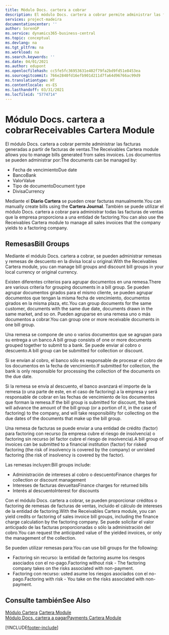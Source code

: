 ```yaml
---
title: Módulo Docs. cartera a cobrar
description: El módulo Docs. cartera a cobrar permite administrar las facturas generadas a partir de facturas de ventas.
services: project-madeira
documentationcenter: ''
author: SorenGP
ms.service: dynamics365-business-central
ms.topic: conceptual
ms.devlang: na
ms.tgt_pltfrm: na
ms.workload: na
ms.search.keywords: ''
ms.date: 04/01/2021
ms.author: edupont
ms.openlocfilehash: cc5fe5fc36953631e402f79fa2bd9fd51e8453ea
ms.sourcegitcommit: 766e2840fd16efb901d211d7fa64d96766ac99d9
ms.translationtype: HT
ms.contentlocale: es-ES
ms.lasthandoff: 03/31/2021
ms.locfileid: "5774714"
---
```

# <a name="receivables-cartera-module"></a><span data-ttu-id="5d7d5-103">Módulo Docs. cartera a cobrar</span><span class="sxs-lookup"><span data-stu-id="5d7d5-103">Receivables Cartera Module</span></span>
<span data-ttu-id="5d7d5-104">El módulo Docs. cartera a cobrar permite administrar las facturas generadas a partir de facturas de ventas.</span><span class="sxs-lookup"><span data-stu-id="5d7d5-104">The Receivables Cartera module allows you to manage bills generated from sales invoices.</span></span> <span data-ttu-id="5d7d5-105">Los documentos se pueden administrar por:</span><span class="sxs-lookup"><span data-stu-id="5d7d5-105">The documents can be managed by:</span></span>  

- <span data-ttu-id="5d7d5-106">Fecha de vencimiento</span><span class="sxs-lookup"><span data-stu-id="5d7d5-106">Due date</span></span>  
- <span data-ttu-id="5d7d5-107">Banco</span><span class="sxs-lookup"><span data-stu-id="5d7d5-107">Bank</span></span>  
- <span data-ttu-id="5d7d5-108">Valor</span><span class="sxs-lookup"><span data-stu-id="5d7d5-108">Value</span></span>  
- <span data-ttu-id="5d7d5-109">Tipo de documento</span><span class="sxs-lookup"><span data-stu-id="5d7d5-109">Document type</span></span>  
- <span data-ttu-id="5d7d5-110">Divisa</span><span class="sxs-lookup"><span data-stu-id="5d7d5-110">Currency</span></span>  

<span data-ttu-id="5d7d5-111">Mediante el **Diario Cartera** se pueden crear facturas manualmente.</span><span class="sxs-lookup"><span data-stu-id="5d7d5-111">You can manually create bills using the **Cartera Journal**.</span></span> <span data-ttu-id="5d7d5-112">También se puede utilizar el módulo Docs. cartera a cobrar para administrar todas las facturas de ventas que la empresa proporciona a una entidad de factoring.</span><span class="sxs-lookup"><span data-stu-id="5d7d5-112">You can also use the Receivables Cartera module to manage all sales invoices that the company yields to a factoring company.</span></span>  

## <a name="bill-groups"></a><span data-ttu-id="5d7d5-113">Remesas</span><span class="sxs-lookup"><span data-stu-id="5d7d5-113">Bill Groups</span></span>  
<span data-ttu-id="5d7d5-114">Mediante el módulo Docs. cartera a cobrar, se pueden administrar remesas y remesas de descuento en la divisa local u original.</span><span class="sxs-lookup"><span data-stu-id="5d7d5-114">With the Receivables Cartera module, you can manage bill groups and discount bill groups in your local currency or original currency.</span></span>  

<span data-ttu-id="5d7d5-115">Existen diferentes criterios para agrupar documentos en una remesa.</span><span class="sxs-lookup"><span data-stu-id="5d7d5-115">There are various criteria for grouping documents in a bill group.</span></span> <span data-ttu-id="5d7d5-116">Se pueden agrupar documentos girados para el mismo cliente, se pueden agrupar documentos que tengan la misma fecha de vencimiento, documentos girados en la misma plaza, etc.</span><span class="sxs-lookup"><span data-stu-id="5d7d5-116">You can group documents for the same customer, documents with the same due date, documents drawn in the same market, and so on.</span></span> <span data-ttu-id="5d7d5-117">Pueden agruparse en una remesa uno o más documentos a cobrar.</span><span class="sxs-lookup"><span data-stu-id="5d7d5-117">You can group one or more receivable documents in one bill group.</span></span>  

<span data-ttu-id="5d7d5-118">Una remesa se compone de uno o varios documentos que se agrupan para su entrega a un banco.</span><span class="sxs-lookup"><span data-stu-id="5d7d5-118">A bill group consists of one or more documents grouped together to submit to a bank.</span></span> <span data-ttu-id="5d7d5-119">Se puede enviar al cobro o descuento.</span><span class="sxs-lookup"><span data-stu-id="5d7d5-119">A bill group can be submitted for collection or discount.</span></span>  

<span data-ttu-id="5d7d5-120">Si se envían al cobro, el banco sólo es responsable de procesar el cobro de los documentos en la fecha de vencimiento.</span><span class="sxs-lookup"><span data-stu-id="5d7d5-120">If submitted for collection, the bank is only responsible for processing the collection of the documents on the due date.</span></span>  

<span data-ttu-id="5d7d5-121">Si la remesa se envía al descuento, el banco avanzará el importe de la remesa (o una parte de este, en el caso de factoring) a la empresa y será responsable de cobrar en las fechas de vencimiento de los documentos que forman la remesa.</span><span class="sxs-lookup"><span data-stu-id="5d7d5-121">If the bill group is submitted for discount, the bank will advance the amount of the bill group (or a portion of it, in the case of factoring) to the company, and will take responsibility for collecting on the due dates of the documents that make up the bill group.</span></span>  

<span data-ttu-id="5d7d5-122">Una remesa de facturas se puede enviar a una entidad de crédito (factor) para factoring con recurso (la empresa cubre el riesgo de insolvencia) o factoring sin recurso (el factor cubre el riesgo de insolvencia).</span><span class="sxs-lookup"><span data-stu-id="5d7d5-122">A bill group of invoices can be submitted to a financial institution (factor) for risked factoring (the risk of insolvency is covered by the company) or unrisked factoring (the risk of insolvency is covered by the factor).</span></span>  

<span data-ttu-id="5d7d5-123">Las remesas incluyen:</span><span class="sxs-lookup"><span data-stu-id="5d7d5-123">Bill groups include:</span></span>  

- <span data-ttu-id="5d7d5-124">Administración de intereses al cobro o descuento</span><span class="sxs-lookup"><span data-stu-id="5d7d5-124">Finance charges for collection or discount management</span></span>  
- <span data-ttu-id="5d7d5-125">Intereses de facturas devueltas</span><span class="sxs-lookup"><span data-stu-id="5d7d5-125">Finance charges for returned bills</span></span>  
- <span data-ttu-id="5d7d5-126">Interés al descuento</span><span class="sxs-lookup"><span data-stu-id="5d7d5-126">Interest for discounts</span></span>  

<span data-ttu-id="5d7d5-127">Con el módulo Docs. cartera a cobrar, se pueden proporcionar créditos o factoring de remesas de facturas de ventas, incluido el cálculo de intereses de la entidad de factoring.</span><span class="sxs-lookup"><span data-stu-id="5d7d5-127">With the Receivables Cartera module, you can yield credits or factoring of sales invoice bill groups, including the finance charge calculation by the factoring company.</span></span> <span data-ttu-id="5d7d5-128">Se puede solicitar el valor anticipado de las facturas proporcionadas o sólo la administración del cobro.</span><span class="sxs-lookup"><span data-stu-id="5d7d5-128">You can request the anticipated value of the yielded invoices, or only the management of the collection.</span></span>  

<span data-ttu-id="5d7d5-129">Se pueden utilizar remesas para:</span><span class="sxs-lookup"><span data-stu-id="5d7d5-129">You can use bill groups for the following:</span></span>  

- <span data-ttu-id="5d7d5-130">Factoring sin recurso: la entidad de factoring asume los riesgos asociados con el no-pago.</span><span class="sxs-lookup"><span data-stu-id="5d7d5-130">Factoring without risk - The factoring company takes on the risks associated with non-payment.</span></span>  
- <span data-ttu-id="5d7d5-131">Factoring con recurso: usted asume los riesgos asociados con el no-pago.</span><span class="sxs-lookup"><span data-stu-id="5d7d5-131">Factoring with risk - You take on the risks associated with non-payment.</span></span>  

## <a name="see-also"></a><span data-ttu-id="5d7d5-132">Consulte también</span><span class="sxs-lookup"><span data-stu-id="5d7d5-132">See Also</span></span>  
 <span data-ttu-id="5d7d5-133">[Módulo Cartera](cartera-module.md) </span><span class="sxs-lookup"><span data-stu-id="5d7d5-133">[Cartera Module](cartera-module.md) </span></span>  
 [<span data-ttu-id="5d7d5-134">Módulo Docs. cartera a pagar</span><span class="sxs-lookup"><span data-stu-id="5d7d5-134">Payments Cartera Module</span></span>](payments-cartera-module.md)


[!INCLUDE[footer-include](../../includes/footer-banner.md)]